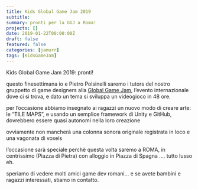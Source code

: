 ```yaml
---
title: Kids Global Game Jam 2019
subtitle: 
summary: pronti per la GGJ a Roma!
projects: []
date: 2019-01-22T00:00:00Z
draft: false
featured: false
categories: [jamurr]
tags: [KidsGameJam]
---
```


Kids Global Game Jam 2019: pronti!

questo finesettimana io e Pietro Polsinelli saremo i tutors del nostro gruppetto di game designers alla [Global Game Jam](https://www.facebook.com/GlobalGameJam/), l’evento internazionale dove ci si trova, e dato un tema si sviluppa un videogioco in 48 ore.

per l’occasione abbiamo insegnato ai ragazzi un nuovo modo di creare arte: le “TILE MAPS”, e usando un semplice framework di Unity e GitHub, dovrebbero essere quasi autonomi nella loro creazione

ovviamente non mancherà una colonna sonora originale registrata in loco e una vagonata di voxels

l’occasione sarà speciale perchè questa volta saremo a ROMA, in centrissimo (Piazza di Pietra) con alloggio in Piazza di Spagna …. tutto lusso eh.

speriamo di vedere molti amici game dev romani… e se avete bambini e ragazzi interessati, stiamo in contatto.
